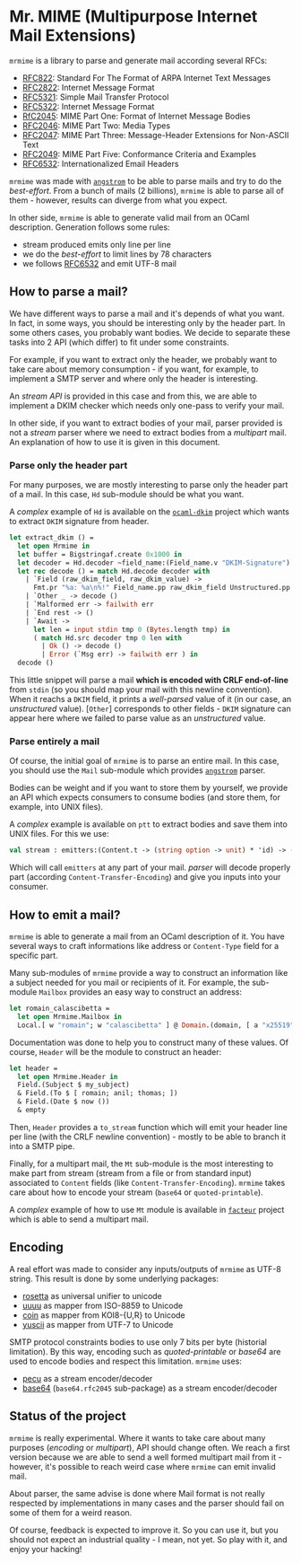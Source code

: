 # Mr. MIME (Multipurpose Internet Mail Extensions)

`mrmime` is a library to parse and generate mail according several RFCs:
- [RFC822][rfc822]: Standard For The Format of ARPA Internet Text Messages
- [RFC2822][rfc2822]: Internet Message Format
- [RFC5321][rfc5321]: Simple Mail Transfer Protocol
- [RFC5322][rfc5322]: Internet Message Format
- [RfC2045][rfc2045]: MIME Part One: Format of Internet Message Bodies
- [RFC2046][rfc2046]: MIME Part Two: Media Types
- [RFC2047][rfc2047]: MIME Part Three: Message-Header Extensions for Non-ASCII Text
- [RFC2049][rfc2049]: MIME Part Five: Conformance Criteria and Examples
- [RFC6532][rfc6532]: Internationalized Email Headers

`mrmime` was made with [`angstrom`][angstrom] to be able to parse mails and try
to do the _best-effort_. From a bunch of mails (2 billions), `mrmime` is able to
parse all of them - however, results can diverge from what you expect.

In other side, `mrmime` is able to generate valid mail from an OCaml description.
Generation follows some rules:
- stream produced emits only line per line
- we do the _best-effort_ to limit lines by 78 characters
- we follows [RFC6532][rfc6532] and emit UTF-8 mail

## How to parse a mail?

We have different ways to parse a mail and it's depends of what you want. In
fact, in some ways, you should be interesting only by the header part. In some
others cases, you probably want bodies. We decide to separate these tasks into 2
API (which differ) to fit under some constraints.

For example, if you want to extract only the header, we probably want to take
care about memory consumption - if you want, for example, to implement a SMTP
server and where only the header is interesting.

An _stream API_ is provided in this case and from this, we are able to implement
a DKIM checker which needs only one-pass to verify your mail.

In other side, if you want to extract bodies of your mail, parser provided is
not a _stream_ parser where we need to extract bodies from a _multipart_ mail.
An explanation of how to use it is given in this document.

### Parse only the header part

For many purposes, we are mostly interesting to parse only the header part of a
mail. In this case, `Hd` sub-module should be what you want.

A _complex_ example of `Hd` is available on the [`ocaml-dkim`][ocaml-dkim]
project which wants to extract `DKIM` signature from header.

```ocaml
let extract_dkim () =
  let open Mrmime in
  let buffer = Bigstringaf.create 0x1000 in
  let decoder = Hd.decoder ~field_name:(Field_name.v "DKIM-Signature") Hd.Value.Unstructured buffer in
  let rec decode () = match Hd.decode decoder with
    | `Field (raw_dkim_field, raw_dkim_value) ->
      Fmt.pr "%a: %a\n%!" Field_name.pp raw_dkim_field Unstructured.pp raw_dkim_value
    | `Other _ -> decode ()
    | `Malformed err -> failwith err
    | `End rest -> ()
    | `Await ->
      let len = input stdin tmp 0 (Bytes.length tmp) in
      ( match Hd.src decoder tmp 0 len with
        | Ok () -> decode ()
        | Error (`Msg err) -> failwith err ) in
  decode ()
```

This little snippet will parse a mail **which is encoded with CRLF end-of-line**
from `stdin` (so you should map your mail with this newline convention). When it
reachs a `DKIM` field, it prints a _well-parsed_ value of it (in our case, an
_unstructured_ value). [`Other`] corresponds to other fields - `DKIM` signature
can appear here where we failed to parse value as an _unstructured_ value.

### Parse entirely a mail

Of course, the initial goal of `mrmime` is to parse an entire mail. In this
case, you should use the `Mail` sub-module which provides [`angstrom`][angstrom]
parser.

Bodies can be weight and if you want to store them by yourself, we provide an
API which expects consumers to consume bodies (and store them, for example, into
UNIX files).

A _complex_ example is available on `ptt` to extract bodies and save them into
UNIX files. For this we use:

```ocaml
val stream : emitters:(Content.t -> (string option -> unit) * 'id) -> (Header.t * 'id stream) Angstrom.t
```

Which will call `emitters` at any part of your mail. _parser_ will decode
properly part (according `Content-Transfer-Encoding`) and give you inputs into
your consumer.

## How to emit a mail?

`mrmime` is able to generate a mail from an OCaml description of it. You have
several ways to craft informations like address or `Content-Type` field for a
specific part.

Many sub-modules of `mrmime` provide a way to construct an information like a
subject needed for you mail or recipients of it. For example, the sub-module
`Mailbox` provides an easy way to construct an address:

```ocaml
let romain_calascibetta =
  let open Mrmime.Mailbox in
  Local.[ w "romain"; w "calascibetta" ] @ Domain.(domain, [ a "x25519"; a "net" ])
```

Documentation was done to help you to construct many of these values. Of course,
`Header` will be the module to construct an header:

```ocaml
let header =
  let open Mrmime.Header in
  Field.(Subject $ my_subject)
  & Field.(To $ [ romain; anil; thomas; ])
  & Field.(Date $ now ())
  & empty
```

Then, `Header` provides a `to_stream` function which will emit your header line
per line (with the CRLF newline convention) - mostly to be able to branch it
into a SMTP pipe.

Finally, for a multipart mail, the `Mt` sub-module is the most interesting to
make part from stream (stream from a file or from standard input) associated to
`Content` fields (like `Content-Transfer-Encoding`). `mrmime` takes care about
how to encode your stream (`base64` or `quoted-printable`).

A _complex_ example of how to use `Mt` module is available in
[`facteur`][facteur] project which is able to send a multipart mail.

## Encoding

A real effort was made to consider any inputs/outputs of `mrmime` as UTF-8
string. This result is done by some underlying packages:
- [rosetta][rosetta] as universal unifier to unicode
- [uuuu][uuuu] as mapper from ISO-8859 to Unicode
- [coin][coin] as mapper from KOI8-{U,R} to Unicode
- [yuscii][yuscii] as mapper from UTF-7 to Unicode

SMTP protocol constraints bodies to use only 7 bits per byte (historial
limitation). By this way, encoding such as _quoted-printable_ or _base64_ are
used to encode bodies and respect this limitation. `mrmime` uses:
- [pecu][pecu] as a stream encoder/decoder
- [base64][base64] (`base64.rfc2045` sub-package) as a stream encoder/decoder

## Status of the project

`mrmime` is really experimental. Where it wants to take care about many purposes
(_encoding_ or _multipart_), API should change often. We reach a first version
because we are able to send a well formed multipart mail from it - however, it's
possible to reach weird case where `mrmime` can emit invalid mail.

About parser, the same advise is done where Mail format is not really respected
by implementations in many cases and the parser should fail on some of them for
a weird reason.

Of course, feedback is expected to improve it. So you can use it, but you should
not expect an industrial quality - I mean, not yet. So play with it, and enjoy
your hacking!

[rfc822]: https://tools.ietf.org/html/rfc822 
[rfc2822]: https://tools.ietf.org/html/rfc2822 
[rfc5321]: https://tools.ietf.org/html/rfc5321
[rfc5322]: https://tools.ietf.org/html/rfc5322 
[rfc2045]: https://tools.ietf.org/html/rfc2045
[rfc2046]: https://tools.ietf.org/html/rfc2046
[rfc2047]: https://tools.ietf.org/html/rfc2047
[rfc2049]: https://tools.ietf.org/html/rfc2049
[rfc6532]: https://tools.ietf.org/html/rfc6532
[ocaml-dkim]: https://github.com/dinosaure/ocaml-dkim.git
[ptt]: https://github.com/dinosaure/ptt.git
[facteur]: https://github.com/dinosaure/facteur.git
[angstrom]: https://github.com/inhabitedtype/angstrom.git
[rosetta]: https://github.com/mirage/rosetta.git
[uuuu]: https://github.com/mirage/uuuu.git
[coin]: https://github.com/mirage/coin.git
[yuscii]: https://github.com/mirage/yuscii.git
[pecu]: https://github.com/mirage/pecu.git
[base64]: https://github.com/mirage/ocaml-base64.git

